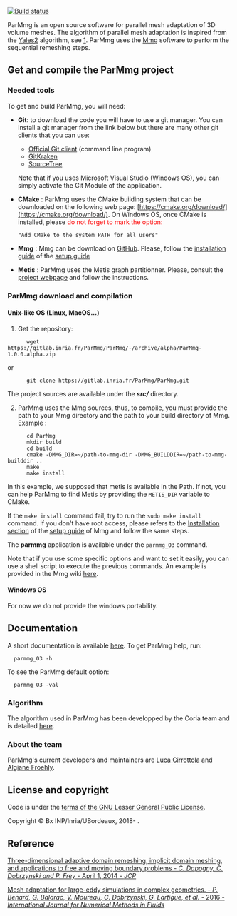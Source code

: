  [![Build status](https://gitlab.inria.fr/ParMmg/ParMmg/badges/master/build.svg)](https://gitlab.inria.fr/ParMmg/ParMmg/commits/master) 

ParMmg is an open source software for parallel mesh adaptation of 3D volume meshes.
The algorithm of parallel mesh adaptation is inspired from the [Yales2](https://www.coria-cfd.fr/index.php/YALES2) algorithm, see [1](https://onlinelibrary.wiley.com/doi/abs/10.1002/fld.4204).
ParMmg uses the [Mmg](http://mmgtools.org) software to perform the sequential remeshing steps.

## Get and compile the ParMmg project
### Needed tools
To get and build ParMmg, you will need:
 * **Git**: to download the code you will have to use a git manager. You can install a git manager from the link below but there are many other git clients that you can use:
    * [Official Git client](https://git-scm.com/download) (command line program)
    * [GitKraken](https://www.gitkraken.com/)
    * [SourceTree](https://www.sourcetreeapp.com/)  

    Note that if you uses Microsoft Visual Studio (Windows OS), you can simply activate the Git Module of the application.

  * **CMake** : ParMmg uses the CMake building system that can be downloaded on the
    following web page:
    [https://cmake.org/download/](https://cmake.org/download/). On Windows OS,
    once CMake is installed, please <span style="color:red"> do not forget to
    mark the option: 
    ```
    "Add CMake to the system PATH for all users"
    ```
    </span>  

  * **Mmg** :  Mmg can be download on [GitHub](https://github.com/MmgTools/mmg). Please, follow the [installation guide](https://github.com/MmgTools/Mmg/wiki/Setup-guide#iii-installation) of the [setup guide](https://github.com/MmgTools/Mmg/wiki/Setup-guide#setup-guide)

  * **Metis** : ParMmg uses the Metis graph partitionner. Please, consult the [project webpage](http://glaros.dtc.umn.edu/gkhome/metis/metis/download) and follow the instructions.

### ParMmg download and compilation
#### Unix-like OS (Linux, MacOS...)

  1. Get the repository:  
```Shell
      wget https://gitlab.inria.fr/ParMmg/ParMmg/-/archive/alpha/ParMmg-1.0.0.alpha.zip
```

or
     
```Shell
      git clone https://gitlab.inria.fr/ParMmg/ParMmg.git
```

  The project sources are available under the **_src/_** directory.

  2. ParMmg uses the Mmg sources, thus, to compile, you must provide the path to your Mmg directory and the path to your build directory of Mmg. Example :
```Shell
      cd ParMmg  
      mkdir build  
      cd build  
      cmake -DMMG_DIR=~/path-to-mmg-dir -DMMG_BUILDDIR=~/path-to-mmg-builddir ..  
      make  
      make install
```
  In this example, we supposed that metis is available in the Path. If not, you can help ParMmg to find Metis by providing the ```METIS_DIR``` variable to CMake.

  If the `make install` command fail, try to run the `sudo make install` command.
  If you don't have root access, please refers to the [Installation section](https://github.com/MmgTools/Mmg/wiki/Setup-guide#iii-installation) of the [setup guide](https://github.com/MmgTools/Mmg/wiki/Setup-guide#setup-guide) of Mmg and follow the same steps.

  The **parmmg** application is available under the `parmmg_O3` command.

Note that if you use some specific options and want to set it easily, you can use a shell script to execute the previous commands. An example is provided in the Mmg wiki [here](https://github.com/MmgTools/mmg/wiki/Configure-script-for-CMake-(UNIX-like-OS)).

#### Windows OS
For now we do not provide the windows portability.

## Documentation
A short documentation is available [here](https://gitlab.inria.fr/ParMmg/ParMmg/wikis/home#user-guide).
To get ParMmg help, run:
```Shell
  parmmg_O3 -h
```
To see the ParMmg default option:
```Shell
  parmmg_O3 -val
```

### Algorithm
The algorithm used in ParMmg has been developped by the Coria team and is detailed [here](https://onlinelibrary.wiley.com/doi/abs/10.1002/fld.4204).

### About the team
ParMmg's current developers and maintainers are [Luca Cirrottola](mailto:luca.cirrottola@inria.fr) and [Algiane Froehly](mailto:algiane.froehly@inria.fr).

## License and copyright
Code is under the [terms of the GNU Lesser General Public License](https://raw.githubusercontent.com/MmgTools/mmg/master/LICENSE).

Copyright © Bx INP/Inria/UBordeaux, 2018- .

## Reference

[Three-dimensional adaptive domain remeshing, implicit domain meshing, and applications to free and moving boundary problems - _C. Dapogny, C. Dobrzynski and P. Frey_ - April 1, 2014 - _JCP_](http://www.sciencedirect.com/science/article/pii/S0021999114000266)


[Mesh adaptation for large-eddy simulations in complex geometries. - _P. Benard, G. Balarac, V. Moureau, C. Dobrzynski, G. Lartigue, et al._ - 2016 - _International Journal for Numerical Methods in Fluids_](https://onlinelibrary.wiley.com/doi/abs/10.1002/fld.4204)
